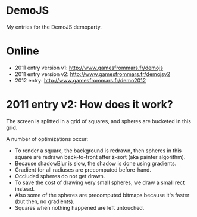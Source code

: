 DemoJS
======

My entries for the DemoJS demoparty.


Online
======

- 2011 entry version v1: http://www.gamesfrommars.fr/demojs
- 2011 entry version v2: http://www.gamesfrommars.fr/demojsv2
- 2012 entry: http://www.gamesfrommars.fr/demo2012


2011 entry v2: How does it work?
================================

The screen is splitted in a grid of squares, and spheres are bucketed in this grid. 

A number of optimizations occur:

- To render a square, the background is redrawn, then spheres in this square are redrawn back-to-front after z-sort (aka painter algorithm).
- Because shadowBlur is slow, the shadow is done using gradients.
- Gradient for all radiuses are precomputed before-hand.
- Occluded spheres do not get drawn.
- To save the cost of drawing very small spheres, we draw a small rect instead.
- Also some of the spheres are precomputed bitmaps because it's faster (but then, no gradients).
- Squares when nothing happened are left untouched.
